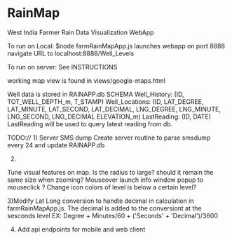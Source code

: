 # RainMap
West India Farmer Rain Data Visualization WebApp


To run on Local:
$node farmRainMapApp.js
launches webapp on port 8888
navigate URL to localhost:8888/Well_Levels

To run on server:
See INSTRUCTIONS

working map view is found in views/google-maps.html

Well data is stored in RAINAPP.db
SCHEMA
Well_History: (ID, TOT_WELL_DEPTH_m, T_STAMP)
Well_Locations: (ID, LAT_DEGREE, LAT_MINUTE, LAT_SECOND, LAT_DECIMAL, LNG_DEGREE, LNG_MINUTE, LNG_SECOND, LNG_DECIMAL  ELEVATION_m) 
LastReading: (ID, DATE)
LastReading will be used to query latest reading from db. 

TODO:// 
1)
Server SMS dump
Create server routine to parse smsdump every 24 and update RAINAPP.db


2)
Tune visual features on map. 
Is the radius to large? should it remain the same size when zooming?
Mouseover launch info window popup to mouseclick ?
Change icon colors of level is below a certain level?

3)Modify Lat Long conversion to handle decimal in calculation in farmRainMapApp.js. The decimal is added to the conversiont at the sesconds level EX:
Degree + Minutes/60 +  ('Seconds' + 'Decimal')/3600

4) Add api endpoints for mobile and web client
 
